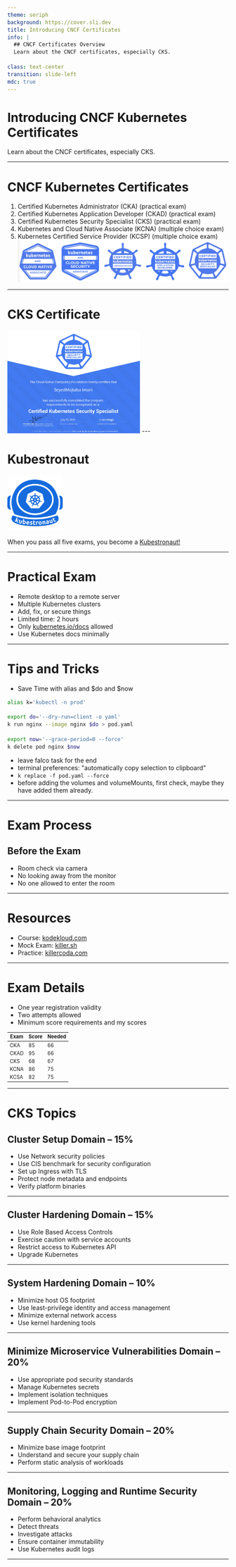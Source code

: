 ```yaml
---
theme: seriph
background: https://cover.sli.dev
title: Introducing CNCF Certificates
info: |
  ## CNCF Certificates Overview
  Learn about the CNCF certificates, especially CKS.

class: text-center
transition: slide-left
mdc: true
---
```


# Introducing CNCF Kubernetes Certificates

Learn about the CNCF certificates, especially CKS.

---

# CNCF Kubernetes Certificates

1. Certified Kubernetes Administrator (CKA) (practical exam)
2. Certified Kubernetes Application Developer (CKAD) (practical exam)
3. Certified Kubernetes Security Specialist (CKS) (practical exam)
4. Kubernetes and Cloud Native Associate (KCNA) (multiple choice exam)
5. Kubernetes Certified Service Provider (KCSP) (multiple choice exam)
![all-certs](./images/all-certificates.jpg)

---

# CKS Certificate

<img src="./images/cks-cert.jpg" alt="cks-cert" style="width: 60%;"/>
---

# Kubestronaut

<img src="./images/kubestronaut.png" alt="kubestronaut" style="width: 25%;"/>

When you pass all five exams, you become a [Kubestronaut!](https://www.cncf.io/training/kubestronaut/)

---

# Practical Exam

- Remote desktop to a remote server
- Multiple Kubernetes clusters
- Add, fix, or secure things
- Limited time: 2 hours
- Only [kubernetes.io/docs](https://kubernetes.io/docs) allowed
- Use Kubernetes docs minimally

---

# Tips and Tricks

- Save Time with alias and $do and $now
```sh
alias k='kubectl -n prod'

export do='--dry-run=client -o yaml'
k run nginx --image nginx $do > pod.yaml

export now='--grace-period=0 --force'
k delete pod nginx $now
```

- leave falco task for the end
- terminal preferences: "automatically copy selection to clipboard"
-	`k replace -f pod.yaml --force`
- before adding the volumes and volumeMounts, first check, maybe they have added them already.

---

# Exam Process

## Before the Exam

- Room check via camera
- No looking away from the monitor
- No one allowed to enter the room

---

# Resources

- Course: [kodekloud.com](https://kodekloud.com)
- Mock Exam: [killer.sh](https://killer.sh)
- Practice: [killercoda.com](https://killercoda.com/)

---

# Exam Details

- One year registration validity
- Two attempts allowed
- Minimum score requirements and my scores

<div style="font-size: 0.8em;">

  | Exam | Score | Needed |
  |------|-------|--------|
  | CKA  | 85    | 66     |
  | CKAD | 95    | 66     |
  | CKS  | 68    | 67     |
  | KCNA | 86    | 75     |
  | KCSA | 82    | 75     |
</div>

---

# CKS Topics

## Cluster Setup Domain – 15%

- Use Network security policies
- Use CIS benchmark for security configuration
- Set up Ingress with TLS
- Protect node metadata and endpoints
- Verify platform binaries

---

## Cluster Hardening Domain – 15%

- Use Role Based Access Controls
- Exercise caution with service accounts
- Restrict access to Kubernetes API
- Upgrade Kubernetes

---

## System Hardening Domain – 10%

- Minimize host OS footprint
- Use least-privilege identity and access management
- Minimize external network access
- Use kernel hardening tools

---

## Minimize Microservice Vulnerabilities Domain – 20%

- Use appropriate pod security standards
- Manage Kubernetes secrets
- Implement isolation techniques
- Implement Pod-to-Pod encryption

---

## Supply Chain Security Domain – 20%

- Minimize base image footprint
- Understand and secure your supply chain
- Perform static analysis of workloads

---

## Monitoring, Logging and Runtime Security Domain – 20%

- Perform behavioral analytics
- Detect threats
- Investigate attacks
- Ensure container immutability
- Use Kubernetes audit logs

---
